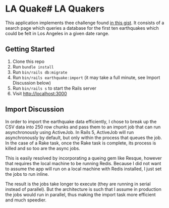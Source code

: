 # LA Quake# LA Quakers

This application implements thee challenge found [in this gist](https://gist.github.com/rafiamafia/6138da6e3ae1e80cc681e99f9c238ea1). It consists of a search page which queries a database for the first ten earthquakes which could be felt in Los Angeles in a given date range.

## Getting Started

1. Clone this repo
2. Run `bundle install`
3. Run `bin/rails db:migrate`
3. Run `bin/rails earthquake:import` (it may take a full minute, see Import Discussion below)
4. Run `bin/rails s` to start the Rails server
5. Visit [http://localhost:3000](http://localhost:3000)

## Import Discussion

In order to import the earthquake data efficiently, I chose to break up the CSV data into 250 row chunks and pass them to an import job that can run asynchronously using ActiveJob. In Rails 5, ActiveJob will run asynchronously by default, but only within the process that queues the job. In the case of a Rake task, once the Rake task is complete, its process is killed and so too are the async jobs.

This is easily resolved by incorporating a queing gem like Resque, however that requires the local machine to be running Redis. Because I did not want to assume the app will run on a local machine with Redis installed, I just set the jobs to run inline.

The result is the jobs take longer to execute (they are running in serial instead of parallel). But the architecture is such that I assume in production the jobs would run in parallel, thus making the import task more efficient and much speedier.
